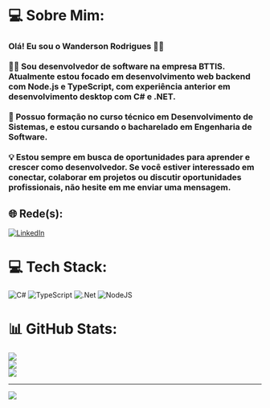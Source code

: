 # 💻 Sobre Mim:
### Olá! Eu sou o Wanderson Rodrigues 👋🏽<br><br>👋🏽 Sou desenvolvedor de software na empresa BTTIS. Atualmente estou focado em desenvolvimento web backend com Node.js e TypeScript, com experiência anterior em desenvolvimento desktop com C# e .NET.<br><br>📘 Possuo formação no curso técnico em Desenvolvimento de Sistemas, e estou cursando o bacharelado em Engenharia de Software.<br><br>💡 Estou sempre em busca de oportunidades para aprender e crescer como desenvolvedor. Se você estiver interessado em conectar, colaborar em projetos ou discutir oportunidades profissionais, não hesite em me enviar uma mensagem.


## 🌐 Rede(s):
[![LinkedIn](https://img.shields.io/badge/LinkedIn-%230077B5.svg?logo=linkedin&logoColor=white)](https://www.linkedin.com/in/wanderson-rodriguesp/) 

# 💻 Tech Stack:
![C#](https://img.shields.io/badge/c%23-%23239120.svg?style=for-the-badge&logo=c-sharp&logoColor=white) ![TypeScript](https://img.shields.io/badge/typescript-%23007ACC.svg?style=for-the-badge&logo=typescript&logoColor=white) ![.Net](https://img.shields.io/badge/.NET-5C2D91?style=for-the-badge&logo=.net&logoColor=white) ![NodeJS](https://img.shields.io/badge/node.js-6DA55F?style=for-the-badge&logo=node.js&logoColor=white)
# 📊 GitHub Stats:
![](https://github-readme-stats.vercel.app/api?username=Wandersonrp&theme=dark&hide_border=false&include_all_commits=false&count_private=false)<br/>
![](https://github-readme-streak-stats.herokuapp.com/?user=Wandersonrp&theme=dark&hide_border=false)<br/>
![](https://github-readme-stats.vercel.app/api/top-langs/?username=Wandersonrp&theme=dark&hide_border=false&include_all_commits=false&count_private=false&layout=compact)

---
[![](https://visitcount.itsvg.in/api?id=Wandersonrp&icon=0&color=12)](https://visitcount.itsvg.in)

<!-- Proudly created with GPRM ( https://gprm.itsvg.in ) -->
